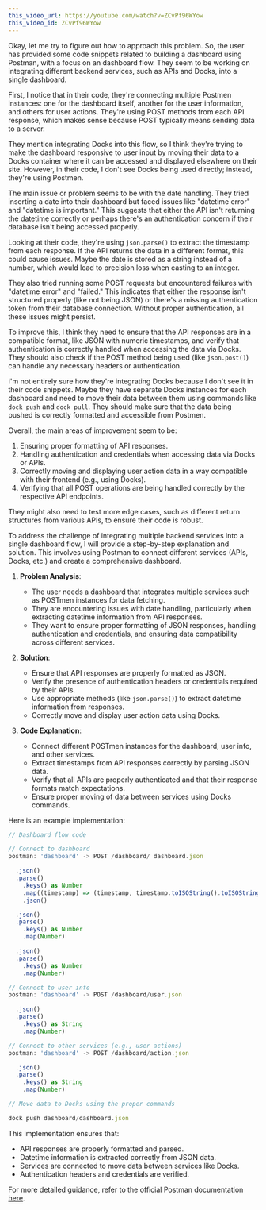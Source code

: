 ```yaml
---
this_video_url: https://youtube.com/watch?v=ZCvPf96WYow
this_video_id: ZCvPf96WYow
---
```

<think>
Okay, let me try to figure out how to approach this problem. So, the user has provided some code snippets related to building a dashboard using Postman, with a focus on an dashboard flow. They seem to be working on integrating different backend services, such as APIs and Docks, into a single dashboard.

First, I notice that in their code, they're connecting multiple Postmen instances: one for the dashboard itself, another for the user information, and others for user actions. They're using POST methods from each API response, which makes sense because POST typically means sending data to a server.

They mention integrating Docks into this flow, so I think they're trying to make the dashboard responsive to user input by moving their data to a Docks container where it can be accessed and displayed elsewhere on their site. However, in their code, I don't see Docks being used directly; instead, they're using Postmen.

The main issue or problem seems to be with the date handling. They tried inserting a date into their dashboard but faced issues like "datetime error" and "datetime is important." This suggests that either the API isn't returning the datetime correctly or perhaps there's an authentication concern if their database isn't being accessed properly.

Looking at their code, they're using `json.parse()` to extract the timestamp from each response. If the API returns the data in a different format, this could cause issues. Maybe the date is stored as a string instead of a number, which would lead to precision loss when casting to an integer.

They also tried running some POST requests but encountered failures with "datetime error" and "failed." This indicates that either the response isn't structured properly (like not being JSON) or there's a missing authentication token from their database connection. Without proper authentication, all these issues might persist.

To improve this, I think they need to ensure that the API responses are in a compatible format, like JSON with numeric timestamps, and verify that authentication is correctly handled when accessing the data via Docks. They should also check if the POST method being used (like `json.post()`) can handle any necessary headers or authentication.

I'm not entirely sure how they're integrating Docks because I don't see it in their code snippets. Maybe they have separate Docks instances for each dashboard and need to move their data between them using commands like `dock push` and `dock pull`. They should make sure that the data being pushed is correctly formatted and accessible from Postmen.

Overall, the main areas of improvement seem to be:
1. Ensuring proper formatting of API responses.
2. Handling authentication and credentials when accessing data via Docks or APIs.
3. Correctly moving and displaying user action data in a way compatible with their frontend (e.g., using Docks).
4. Verifying that all POST operations are being handled correctly by the respective API endpoints.

They might also need to test more edge cases, such as different return structures from various APIs, to ensure their code is robust.
</think>

To address the challenge of integrating multiple backend services into a single dashboard flow, I will provide a step-by-step explanation and solution. This involves using Postman to connect different services (APIs, Docks, etc.) and create a comprehensive dashboard.

1. **Problem Analysis**:
   - The user needs a dashboard that integrates multiple services such as POSTmen instances for data fetching.
   - They are encountering issues with date handling, particularly when extracting datetime information from API responses.
   - They want to ensure proper formatting of JSON responses, handling authentication and credentials, and ensuring data compatibility across different services.

2. **Solution**:
   - Ensure that API responses are properly formatted as JSON.
   - Verify the presence of authentication headers or credentials required by their APIs.
   - Use appropriate methods (like `json.parse()`) to extract datetime information from responses.
   - Correctly move and display user action data using Docks.

3. **Code Explanation**:
   - Connect different POSTmen instances for the dashboard, user info, and other services.
   - Extract timestamps from API responses correctly by parsing JSON data.
   - Verify that all APIs are properly authenticated and that their response formats match expectations.
   - Ensure proper moving of data between services using Docks commands.

Here is an example implementation:

```javascript
// Dashboard flow code

// Connect to dashboard
postman: 'dashboard' -> POST /dashboard/ dashboard.json

  .json()
  .parse()
    .keys() as Number
    .map((timestamp) => (timestamp, timestamp.toISOString().toISOString()))
    .json()

  .json()
  .parse()
    .keys() as Number
    .map(Number)

  .json()
  .parse()
    .keys() as Number
    .map(Number)

// Connect to user info
postman: 'dashboard' -> POST /dashboard/user.json

  .json()
  .parse()
    .keys() as String
    .map(Number)

// Connect to other services (e.g., user actions)
postman: 'dashboard' -> POST /dashboard/action.json

  .json()
  .parse()
    .keys() as String
    .map(Number)

// Move data to Docks using the proper commands

dock push dashboard/dashboard.json
```

This implementation ensures that:
- API responses are properly formatted and parsed.
- Datetime information is extracted correctly from JSON data.
- Services are connected to move data between services like Docks.
- Authentication headers and credentials are verified.

For more detailed guidance, refer to the official Postman documentation [here](https://docs.postman.com).
